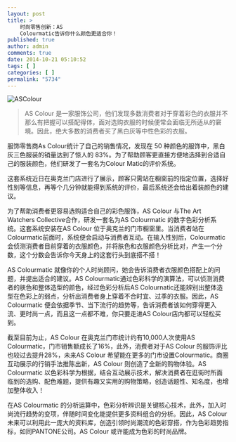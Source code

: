 ```yaml
---
layout: post
title: >
    时尚零售创新：AS
    Colourmatic告诉你什么颜色更适合你！
published: true
author: admin
comments: true
date: 2014-10-21 05:10:52
tags: [ ]
categories: [ ]
permalink: "5734"
---
```

![ASColour][1]

> AS Colour 是一家服饰公司，他们发现多数消费者对于穿着彩色的衣服并不那么有把握可以搭配得体，面对选购衣服的时候便常会面临无所适从的窘境。因此，绝大多数的消费者买了黑白灰等中性色彩的衣服。

服饰零售商As Colour统计了自己的销售情况，发现在 50 种颜色的服饰中，黑白灰三色服装的销量达到了惊人的 83%。为了帮助顾客更直接方便地选择到合适自己的服装颜色，他们研发了一套名为Colour Matic的评价系统。

这套系统近日在奥克兰门店进行了展示，顾客只需站在橱窗前的指定位置，选择好性别等信息，再等个几分钟就能得到系统的评价，最后系统还会给出着装颜色的建议。

为了帮助消费者更容易选购适合自己的彩色服饰，AS Colour 与The Art Watchers Collective合作，研发一套名为AS Colourmatic 的数字色彩分析系统。这套系统安装在AS Colour 位于奥克兰的门市橱窗里。当消费者站在Colourmatic前面时，系统便会启动与消费者互动。在输入性别后，Colourmatic会侦测消费者目前穿着的衣服颜色，并将肤色和衣服颜色分析比对，产生一个分数，这个分数会告诉你今天身上的这套行头到底搭不搭！

AS Colourmatic 就像你的个人时尚顾问，她会告诉消费者衣服颜色搭配上的问题，并提出适合的建议。AS Colourmatic通过色彩科学的演算法，可以侦测消费者的肤色和整体造型的颜色，经过色彩分析后AS Colournatic还能辨别出整体造型在色彩上的弱点，分析出消费者身上穿着不合时宜、过季的衣服。因此，AS Colourmatic 便会依据季节、当下流行的趋势等，告诉消费者该如何穿得更入流、更时尚一点，而且这一点都不难，你只要走进AS Colour店内都可以轻松买到。

截至目前为止，AS Colour 在奥克兰门市统计约有10,000人次使用AS Colourmatic，门市销售额成长了16%，此外，消费者对于AS Colour 的服饰评比也较过去提升28%，未来AS Colour 希望能在更多的门市设置Colourmatic。商圈互动展示的行销手法推陈出新，AS Colour 则创造了全新的购物体验。AS Colourmatic 以色彩科学为根据，结合互动展示技术，解决消费者在逛街时所面临到的选购、配色难题，提供有趣又实用的购物策略，创造话题性、知名度，也增加整体收入！

在AS Colourmatic 的分析运算中，色彩分析辨识是关键核心技术，此外，加入时尚流行趋势的变项，伴随时间变化能提供更多资料组合的分析。因此，AS Colour 未来可以利用此一庞大的资料库，创造引领时尚潮流的色彩穿搭，作为色彩趋势指标，如同PANTONE公司。AS Colour 或许能成为色彩的时尚品牌。

 [1]: http://yongz.com/yz/wp-content/uploads/2014/10/1452547f7cfb0a304e96c147c9529627.jpg